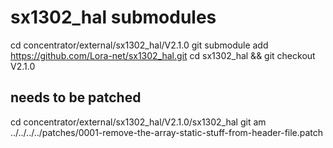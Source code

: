 # sx1302_hal submodules

cd concentrator/external/sx1302_hal/V2.1.0
git submodule add https://github.com/Lora-net/sx1302_hal.git
cd sx1302_hal && git checkout V2.1.0

## needs to be patched
cd concentrator/external/sx1302_hal/V2.1.0/sx1302_hal
git am ../../../../patches/0001-remove-the-array-static-stuff-from-header-file.patch
